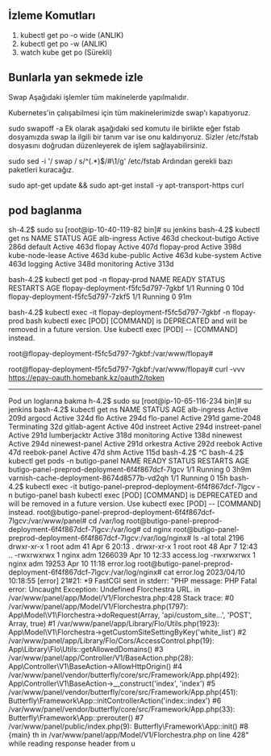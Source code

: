 İzleme Komutları
------------------------

1) kubectl get po -o wide (ANLIK)
2) kubectl get po -w (ANLIK)
3) watch kube get po (Sürekli)

## Bunlarla yan sekmede izle







Swap
Aşağıdaki işlemler tüm makinelerde yapılmalıdır.

Kubernetes'in çalışabilmesi için tüm makinelerimizde swap'ı kapatıyoruz.

sudo swapoff -a
Ek olarak aşağıdaki sed komutu ile birlikte eğer fstab dosyamızda swap la ilgili bir tanım var ise onu kaldırıyoruz. Sizler /etc/fstab dosyasını doğrudan düzenleyerek de işlem sağlayabilirsiniz.

sudo sed -i '/ swap / s/^\(.*\)$/#\1/g' /etc/fstab
Ardından gerekli bazı paketleri kuracağız.

sudo apt-get update && sudo apt-get install -y apt-transport-https curl








pod baglanma
-------------------------
sh-4.2$ sudo su
[root@ip-10-40-119-82 bin]# su jenkins
bash-4.2$ kubectl get ns
NAME                       STATUS   AGE
alb-ingress                Active   463d
checkout-butigo            Active   286d
default                    Active   463d
flopay                     Active   407d
flopay-prod                Active   398d
kube-node-lease            Active   463d
kube-public                Active   463d
kube-system                Active   463d
logging                    Active   348d
monitoring                 Active   313d

bash-4.2$ kubectl get pod -n flopay-prod
NAME                                 READY   STATUS      RESTARTS   AGE
flopay-deployment-f5fc5d797-7gkbf    1/1     Running     0          10d
flopay-deployment-f5fc5d797-7zkf5    1/1     Running     0          91m

bash-4.2$ kubectl exec -it flopay-deployment-f5fc5d797-7gkbf -n flopay-prod bash
kubectl exec [POD] [COMMAND] is DEPRECATED and will be removed in a future version. Use kubectl exec [POD] -- [COMMAND] instead.

root@flopay-deployment-f5fc5d797-7gkbf:/var/www/flopay# 

root@flopay-deployment-f5fc5d797-7gkbf:/var/www/flopay# curl -vvv https://epay-oauth.homebank.kz/oauth2/token


----------------------------------------------
Pod un loglarına bakma
h-4.2$ sudo su
[root@ip-10-65-116-234 bin]# su jenkins
bash-4.2$ kubectl get ns
NAME                    STATUS        AGE
alb-ingress             Active        209d
argocd                  Active        324d
flo                     Active        294d
flo-panel               Active        291d
game-2048               Terminating   32d
gitlab-agent            Active        40d
instreet                Active        294d
instreet-panel          Active        291d
lumberjacktr            Active        318d
monitoring              Active        138d
ninewest                Active        294d
ninewest-panel          Active        291d
orkestra                Active        292d
reebok                  Active        47d
reebok-panel            Active        47d
shm                     Active        115d
bash-4.2$ ^C
bash-4.2$ kubectl get pods -n butigo-panel
NAME                                               READY   STATUS    RESTARTS   AGE
butigo-panel-preprod-deployment-6f4f867dcf-7lgcv   1/1     Running   0          3h9m
varnish-cache-deployment-8674d8577b-vd2qh          1/1     Running   0          15h
bash-4.2$ kubectl exec -it butigo-panel-preprod-deployment-6f4f867dcf-7lgcv -n butigo-panel bash
kubectl exec [POD] [COMMAND] is DEPRECATED and will be removed in a future version. Use kubectl exec [POD] -- [COMMAND] instead.
root@butigo-panel-preprod-deployment-6f4f867dcf-7lgcv:/var/www/panel# cd /var/log
root@butigo-panel-preprod-deployment-6f4f867dcf-7lgcv:/var/log# cd nginx
root@butigo-panel-preprod-deployment-6f4f867dcf-7lgcv:/var/log/nginx# ls -al
total 2196
drwxr-xr-x 1 root  adm       41 Apr  6 20:13 .
drwxr-xr-x 1 root  root      48 Apr  7 12:43 ..
-rwxrwxrwx 1 nginx adm  1266039 Apr 10 12:33 access.log
-rwxrwxrwx 1 nginx adm    19253 Apr 10 11:18 error.log
root@butigo-panel-preprod-deployment-6f4f867dcf-7lgcv:/var/log/nginx# cat error.log
2023/04/10 10:18:55 [error] 21#21: *9 FastCGI sent in stderr: "PHP message: PHP Fatal error:  Uncaught Exception: Undefined Florchestra URL. in /var/www/panel/app/Model/V1/Florchestra.php:428
Stack trace:
#0 /var/www/panel/app/Model/V1/Florchestra.php(1797): App\Model\V1\Florchestra->doRequest(Array, 'api/custom_site...', 'POST', Array, true)
#1 /var/www/panel/app/Library/Flo/Utils.php(1923): App\Model\V1\Florchestra->getCustomSiteSettingByKey('white_list')
#2 /var/www/panel/app/Library/Flo/Cors/AccessControl.php(19): App\Library\Flo\Utils::getAllowedDomains()
#3 /var/www/panel/app/Controller/V1/BaseAction.php(28): App\Controller\V1\BaseAction->AllowHttpOrigin()
#4 /var/www/panel/vendor/butterfly/core/src/Framework/App.php(492): App\Controller\V1\BaseAction->__construct('index', 'index')
#5 /var/www/panel/vendor/butterfly/core/src/Framework/App.php(451): Butterfly\Framework\App::initControllerAction('index::index')
#6 /var/www/panel/vendor/butterfly/core/src/Framework/App.php(33): Butterfly\Framework\App::prerouter()
#7 /var/www/panel/public/index.php(9): Butterfly\Framework\App::init()
#8 {main}
  th in /var/www/panel/app/Model/V1/Florchestra.php on line 428" while reading response header from u

